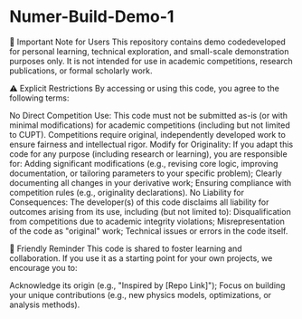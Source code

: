 # Numer-Build-Demo-1
📢 ​​Important Note for Users​​
This repository contains ​​demo code​​ developed for personal learning, technical exploration, and small-scale demonstration purposes only. It is ​​not intended for use in academic competitions, research publications, or formal scholarly work​​.

⚠️ ​​Explicit Restrictions​​
By accessing or using this code, you agree to the following terms:

​​No Direct Competition Use​​: This code ​​must not be submitted as-is​​ (or with minimal modifications) for academic competitions (including but not limited to CUPT). Competitions require original, independently developed work to ensure fairness and intellectual rigor.
​​Modify for Originality​​: If you adapt this code for any purpose (including research or learning), you are responsible for:
Adding significant modifications (e.g., revising core logic, improving documentation, or tailoring parameters to your specific problem);
Clearly documenting all changes in your derivative work;
Ensuring compliance with competition rules (e.g., originality declarations).
​​No Liability for Consequences​​: The developer(s) of this code disclaims all liability for outcomes arising from its use, including (but not limited to):
Disqualification from competitions due to academic integrity violations;
Misrepresentation of the code as "original" work;
Technical issues or errors in the code itself.

🤝 ​​Friendly Reminder​​
This code is shared to foster learning and collaboration. If you use it as a starting point for your own projects, we encourage you to:

Acknowledge its origin (e.g., "Inspired by [Repo Link]");
Focus on building your unique contributions (e.g., new physics models, optimizations, or analysis methods).
